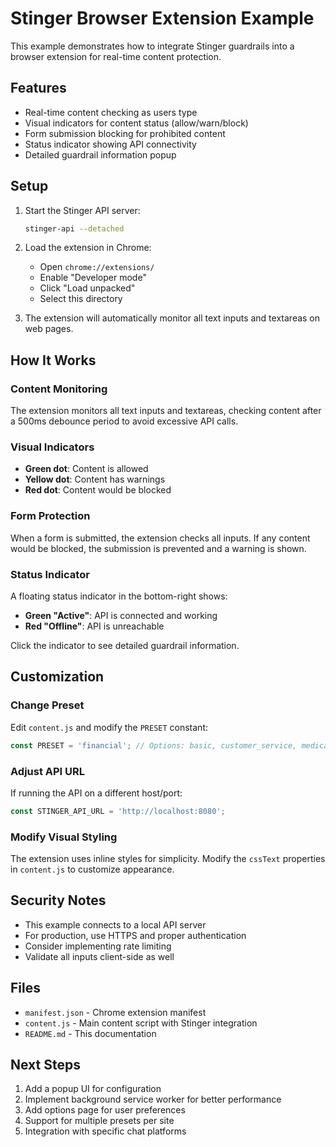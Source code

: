 # Stinger Browser Extension Example

This example demonstrates how to integrate Stinger guardrails into a browser extension for real-time content protection.

## Features

- Real-time content checking as users type
- Visual indicators for content status (allow/warn/block)
- Form submission blocking for prohibited content
- Status indicator showing API connectivity
- Detailed guardrail information popup

## Setup

1. Start the Stinger API server:
   ```bash
   stinger-api --detached
   ```

2. Load the extension in Chrome:
   - Open `chrome://extensions/`
   - Enable "Developer mode"
   - Click "Load unpacked"
   - Select this directory

3. The extension will automatically monitor all text inputs and textareas on web pages.

## How It Works

### Content Monitoring
The extension monitors all text inputs and textareas, checking content after a 500ms debounce period to avoid excessive API calls.

### Visual Indicators
- **Green dot**: Content is allowed
- **Yellow dot**: Content has warnings
- **Red dot**: Content would be blocked

### Form Protection
When a form is submitted, the extension checks all inputs. If any content would be blocked, the submission is prevented and a warning is shown.

### Status Indicator
A floating status indicator in the bottom-right shows:
- **Green "Active"**: API is connected and working
- **Red "Offline"**: API is unreachable

Click the indicator to see detailed guardrail information.

## Customization

### Change Preset
Edit `content.js` and modify the `PRESET` constant:
```javascript
const PRESET = 'financial'; // Options: basic, customer_service, medical, etc.
```

### Adjust API URL
If running the API on a different host/port:
```javascript
const STINGER_API_URL = 'http://localhost:8080';
```

### Modify Visual Styling
The extension uses inline styles for simplicity. Modify the `cssText` properties in `content.js` to customize appearance.

## Security Notes

- This example connects to a local API server
- For production, use HTTPS and proper authentication
- Consider implementing rate limiting
- Validate all inputs client-side as well

## Files

- `manifest.json` - Chrome extension manifest
- `content.js` - Main content script with Stinger integration
- `README.md` - This documentation

## Next Steps

1. Add a popup UI for configuration
2. Implement background service worker for better performance
3. Add options page for user preferences
4. Support for multiple presets per site
5. Integration with specific chat platforms